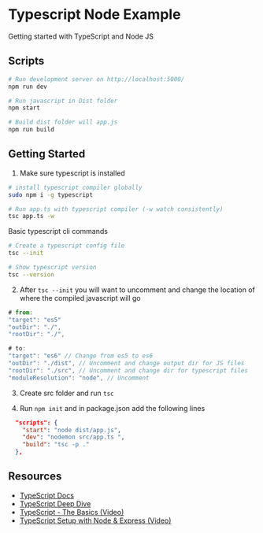 # Typescript Node Example

Getting started with TypeScript and Node JS

## Scripts

```bash
# Run development server on http://localhost:5000/
npm run dev

# Run javascript in Dist folder
npm start

# Build dist folder will app.js
npm run build
```

## Getting Started

1. Make sure typescript is installed

```bash
# install typescript compiler globally
sudo npm i -g typescript

# Run app.ts with typescript compiler (-w watch consistently)
tsc app.ts -w
```

Basic typescript cli commands

```bash
# Create a typescript config file
tsc --init

# Show typescript version
tsc --version
```

2. After `tsc --init` you will want to uncomment and change the location of where the compiled javascript will go

```javascript
# from:
"target": "es5"
"outDir": "./",
"rootDir": "./",

# to:
"target": "es6" // Change from es5 to es6
"outDir": "./dist", // Uncomment and change output dir for JS files
"rootDir": "./src", // Uncomment and change dir for typescript files
"moduleResolution": "node", // Uncomment
```

3. Create src folder and run `tsc`

4. Run `npm init` and in package.json add the following lines

```json
  "scripts": {
    "start": "node dist/app.js",
    "dev": "nodemon src/app.ts ",
    "build": "tsc -p ."
  },
```

## Resources

- [TypeScript Docs](https://www.typescriptlang.org/)
- [TypeScript Deep Dive](https://basarat.gitbook.io/typescript/)
- [TypeScript - The Basics (Video)](https://www.youtube.com/watch?v=ahCwqrYpIuM)
- [TypeScript Setup with Node & Express (Video)](https://www.youtube.com/watch?v=zRo2tvQpus8&t=446s)
